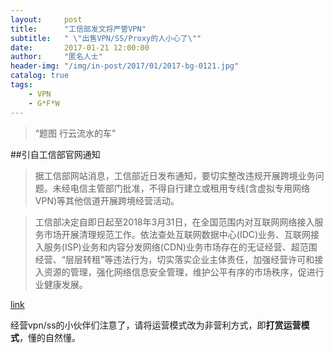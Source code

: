 ```yaml
---
layout:     post
title:      "工信部发文将严管VPN"
subtitle:   " \"出售VPN/SS/Proxy的人小心了\""
date:       2017-01-21 12:00:00
author:     "匿名人士"
header-img: "/img/in-post/2017/01/2017-bg-0121.jpg"
catalog: true
tags:
    - VPN
    - G*F*W
---
```


> “题图 行云流水的车”

##引自工信部官网通知  

>据工信部网站消息，工信部近日发布通知，要切实整改违规开展跨境业务问题。未经电信主管部门批准，不得自行建立或租用专线(含虚拟专用网络VPN)等其他信道开展跨境经营活动。

>工信部决定自即日起至2018年3月31日，在全国范围内对互联网网络接入服务市场开展清理规范工作。依法查处互联网数据中心(IDC)业务、互联网接入服务(ISP)业务和内容分发网络(CDN)业务市场存在的无证经营、超范围经营、“层层转租”等违法行为，切实落实企业主体责任，加强经营许可和接入资源的管理，强化网络信息安全管理，维护公平有序的市场秩序，促进行业健康发展。

[link](http://www.chinanews.com/business/2017/01-23/8132905.shtml)

经营vpn/ss的小伙伴们注意了，请将运营模式改为非营利方式，即**打赏运营模式**，懂的自然懂。


